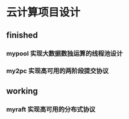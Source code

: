 # 云计算项目设计

## finished
### mypool 实现大数据数独运算的线程池设计

### my2pc 实现高可用的两阶段提交协议

## working
### myraft 实现高可用的分布式协议
